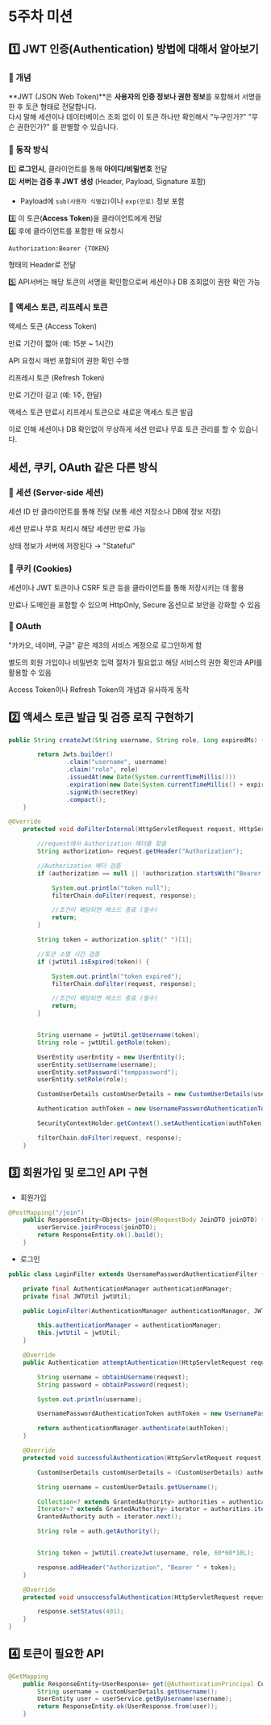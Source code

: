 # 5주차 미션

## 1️⃣ JWT 인증(Authentication) 방법에 대해서 알아보기

### 🔹 개념
**JWT (JSON Web Token)**은 **사용자의 인증 정보나 권한 정보**를 포함해서 서명을 한 후 토큰 형태로 전달합니다.  
다시 말해 세션이나 데이터베이스 조회 없이 이 토큰 하나만 확인해서 "누구인가?" "무슨 권한인가?" 를 판별할 수 있습니다.

### 🔹 동작 방식
1️⃣ **로그인시**, 클라이언트를 통해 **아이디/비밀번호** 전달  
2️⃣ **서버는 검증 후 JWT 생성** (Header, Payload, Signature 포함)  
   - Payload에 `sub(사용자 식별값)`이나 `exp(만료)` 정보 포함

3️⃣ 이 토큰(**Access Token**)을 클라이언트에게 전달  
4️⃣ 후에 클라이언트를 포함한 매 요청시  
```http
Authorization:Bearer {TOKEN}
```
형태의 Header로 전달

5️⃣ API서버는 해당 토큰의 서명을 확인함으로써 세션이나 DB 조회없이 권한 확인 가능

### 🔹 액세스 토큰, 리프레시 토큰
액세스 토큰 (Access Token)

만료 기간이 짧아 (예: 15분 ~ 1시간)

API 요청시 매번 포함되어 권한 확인 수행

리프레시 토큰 (Refresh Token)

만료 기간이 길고 (예: 1주, 한달)

액세스 토큰 만료시 리프레시 토큰으로 새로운 액세스 토큰 발급

이로 인해 세션이나 DB 확인없이 무상하게 세션 만료나 무효 토큰 관리를 할 수 있습니다.

## 세션, 쿠키, OAuth 같은 다른 방식
### 🔹 세션 (Server-side 세션)
세션 ID 만 클라이언트를 통해 전달 (보통 세션 저장소나 DB에 정보 저장)

세션 만료나 무효 처리시 해당 세션만 만료 가능

상태 정보가 서버에 저장된다 → "Stateful"

### 🔹 쿠키 (Cookies)
세션이나 JWT 토큰이나 CSRF 토큰 등을 클라이언트를 통해 저장시키는 데 활용

만료나 도메인을 포함할 수 있으며 HttpOnly, Secure 옵션으로 보안을 강화할 수 있음

### 🔹 OAuth
"카카오, 네이버, 구글" 같은 제3의 서비스 계정으로 로그인하게 함

별도의 회원 가입이나 비밀번호 입력 절차가 필요없고 해당 서비스의 권한 확인과 API를 활용할 수 있음

Access Token이나 Refresh Token의 개념과 유사하게 동작

## 2️⃣ 액세스 토큰 발급 및 검증 로직 구현하기
```java
public String createJwt(String username, String role, Long expiredMs) {

        return Jwts.builder()
                .claim("username", username)
                .claim("role", role)
                .issuedAt(new Date(System.currentTimeMillis()))
                .expiration(new Date(System.currentTimeMillis() + expiredMs))
                .signWith(secretKey)
                .compact();
    }
```

```java
@Override
    protected void doFilterInternal(HttpServletRequest request, HttpServletResponse response, FilterChain filterChain) throws ServletException, IOException {

        //request에서 Authorization 헤더를 찾음
        String authorization= request.getHeader("Authorization");

        //Authorization 헤더 검증
        if (authorization == null || !authorization.startsWith("Bearer ")) {

            System.out.println("token null");
            filterChain.doFilter(request, response);

            //조건이 해당되면 메소드 종료 (필수)
            return;
        }

        String token = authorization.split(" ")[1];

        //토큰 소멸 시간 검증
        if (jwtUtil.isExpired(token)) {

            System.out.println("token expired");
            filterChain.doFilter(request, response);

            //조건이 해당되면 메소드 종료 (필수)
            return;
        }


        String username = jwtUtil.getUsername(token);
        String role = jwtUtil.getRole(token);

        UserEntity userEntity = new UserEntity();
        userEntity.setUsername(username);
        userEntity.setPassword("temppassword");
        userEntity.setRole(role);

        CustomUserDetails customUserDetails = new CustomUserDetails(userEntity);

        Authentication authToken = new UsernamePasswordAuthenticationToken(customUserDetails, null, customUserDetails.getAuthorities());

        SecurityContextHolder.getContext().setAuthentication(authToken);

        filterChain.doFilter(request, response);
    }
```
## 3️⃣ 회원가입 및 로그인 API 구현
- 회원가입
```java
@PostMapping("/join")
    public ResponseEntity<Objects> join(@RequestBody JoinDTO joinDTO) {
        userService.joinProcess(joinDTO);
        return ResponseEntity.ok().build();
    }
```
- 로그인
```java
public class LoginFilter extends UsernamePasswordAuthenticationFilter {

    private final AuthenticationManager authenticationManager;
    private final JWTUtil jwtUtil;

    public LoginFilter(AuthenticationManager authenticationManager, JWTUtil jwtUtil) {

        this.authenticationManager = authenticationManager;
        this.jwtUtil = jwtUtil;
    }

    @Override
    public Authentication attemptAuthentication(HttpServletRequest request, HttpServletResponse response) throws AuthenticationException {

        String username = obtainUsername(request);
        String password = obtainPassword(request);

        System.out.println(username);

        UsernamePasswordAuthenticationToken authToken = new UsernamePasswordAuthenticationToken(username, password, null);

        return authenticationManager.authenticate(authToken);
    }

    @Override
    protected void successfulAuthentication(HttpServletRequest request, HttpServletResponse response, FilterChain chain, Authentication authentication) {

        CustomUserDetails customUserDetails = (CustomUserDetails) authentication.getPrincipal();

        String username = customUserDetails.getUsername();

        Collection<? extends GrantedAuthority> authorities = authentication.getAuthorities();
        Iterator<? extends GrantedAuthority> iterator = authorities.iterator();
        GrantedAuthority auth = iterator.next();

        String role = auth.getAuthority();


        String token = jwtUtil.createJwt(username, role, 60*60*10L);

        response.addHeader("Authorization", "Bearer " + token);
    }

    @Override
    protected void unsuccessfulAuthentication(HttpServletRequest request, HttpServletResponse response, AuthenticationException failed) {

        response.setStatus(401);
    }
}
```
## 4️⃣ 토큰이 필요한 API
```java
@GetMapping
    public ResponseEntity<UserResponse> get(@AuthenticationPrincipal CustomUserDetails customUserDetails) {
        String username = customUserDetails.getUsername();
        UserEntity user = userService.getByUsername(username);
        return ResponseEntity.ok(UserResponse.from(user));
    }
```

## 

